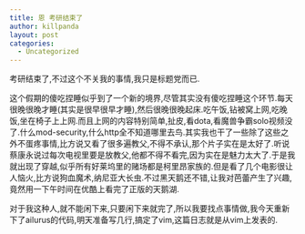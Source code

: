 ```yaml
---
title: 恩 考研结束了
author: killpanda
layout: post
categories:
  - Uncategorized
---
```

考研结束了,不过这个不关我的事情,我只是标题党而已.

这个假期的傻吃捏睡似乎到了一个新的境界,尽管其实没有傻吃捏睡这个环节.每天很晚很晚才睡(其实是很早很早才睡),然后很晚很晚起床.吃午饭,钻被窝上网,吃晚饭,坐在椅子上上网.而且上网的内容特别简单,扯皮,看dota,看魔兽争霸solo视频没了.什么mod-security,什么http全不知道哪里去鸟.其实我也干了一些除了这些之外不蛋疼事情,比方说又看了很多遍教父,不得不承认,那个片子实在是太好了.听说蔡康永说过每次电视里要是放教父,他都不得不看完,因为实在是魅力太大了.于是我就出现了穿越,似乎所有好莱坞里的赌场都是柯里昂家族的.但是看了几个电影很让人恼火,比方说狗血魔术,纳尼亚大长虫.不过黑天鹅还不错,让我对芭蕾产生了兴趣,竟然用一下午时间在优酷上看完了正版的天鹅湖.

对于我这种人,就不能闲下来,只要闲下来就完了,所以我要找点事情做,我今天重新下了ailurus的代码,明天准备写几行,搞定了vim,这篇日志就是从vim上发表的.
